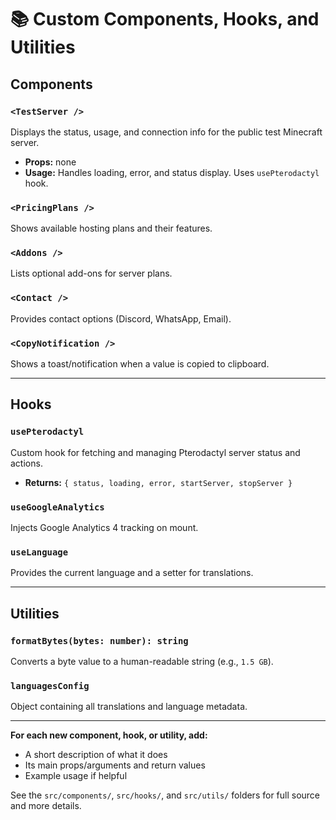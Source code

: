 # 📚 Custom Components, Hooks, and Utilities

## Components

### `<TestServer />`

Displays the status, usage, and connection info for the public test Minecraft server.

- **Props:** none
- **Usage:** Handles loading, error, and status display. Uses `usePterodactyl` hook.

### `<PricingPlans />`

Shows available hosting plans and their features.

### `<Addons />`

Lists optional add-ons for server plans.

### `<Contact />`

Provides contact options (Discord, WhatsApp, Email).

### `<CopyNotification />`

Shows a toast/notification when a value is copied to clipboard.

---

## Hooks

### `usePterodactyl`

Custom hook for fetching and managing Pterodactyl server status and actions.

- **Returns:** `{ status, loading, error, startServer, stopServer }`

### `useGoogleAnalytics`

Injects Google Analytics 4 tracking on mount.

### `useLanguage`

Provides the current language and a setter for translations.

---

## Utilities

### `formatBytes(bytes: number): string`

Converts a byte value to a human-readable string (e.g., `1.5 GB`).

### `languagesConfig`

Object containing all translations and language metadata.

---

**For each new component, hook, or utility, add:**

- A short description of what it does
- Its main props/arguments and return values
- Example usage if helpful

See the `src/components/`, `src/hooks/`, and `src/utils/` folders for full source and more details.
